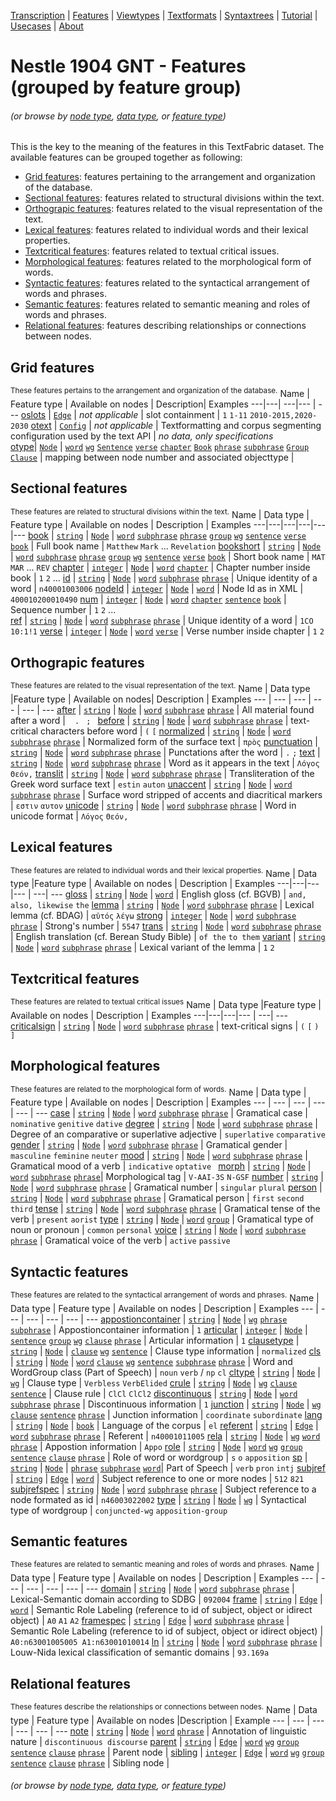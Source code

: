 <a name="start"></a>
<div class="hidden-content">
<a href="../transcription.md">Transcription</a> | <a href="README.md#start">Features</a> | <a href="../viewtypes.md#start">Viewtypes</a> | <a href="../textformats.md#start">Textformats</a> |  <a href="../syntaxtrees.md#start">Syntaxtrees</a> | <a href="../../tutorial/README.md#start">Tutorial</a> | <a href="../usecases/README.md#start">Usecases</a> | <a href="../about.md#start">About</a>
</div>

# Nestle 1904 GNT - Features (grouped by feature group) 
###### *(or browse by [node type](featuresbynodetype.md#start), [data type](featuresbydatatype.md#start), or [feature type](featuresbyfeaturetype.md#start))*

This is the key to the meaning of the features in this TextFabric dataset. The available features can be grouped together as following: 

* [Grid features](#grid-features): features pertaining to the arrangement and organization of the database.
* [Sectional features](#sectional-features): features related to structural divisions within the text.
* [Orthograpic features](#orthograpic-features): features related to the visual representation of the text.
* [Lexical features](#lexical-features): features related to individual words and their lexical properties.
* [Textcritical features](#textcritical-features): features related to textual critical issues.
* [Morphological features](#morphological-features): features related to the morphological form of words.
* [Syntactic features](#syntactic-features): features related to the syntactical arrangement of words and phrases.
* [Semantic features](#semantic-features): features related to semantic meaning and roles of words and phrases. 
* [Relational features](#relational-features): features describing relationships or connections between nodes.

## Grid features

<sup>These features pertains to the arrangement and organization of the database.</sup>
Name |  Feature type | Available on nodes | Description| Examples
---|---| ---|--- | ---
[oslots](oslots.md#start) | [`Edge`](featuresbyfeaturetype.md#edge-features) | *not applicable*  | slot containment | `1` `1-11` `2010-2015,2020-2030`
[otext](otext.md#start) |  [`Config`](featuresbyfeaturetype.md#config-features) | *not applicable*  | Textformatting and corpus segmenting configuration used by the text API | *no data, only specifications*  
[otype](otype.md#start)| [`Node`](featuresbyfeaturetype.md#node-features) | [`word`](featuresbynodetype.md#word-nodes) [`wg`](featuresbynodetype.md#wordgroup-nodes) [`Sentence`](featuresbynodetype.md#sentence-nodes) [`verse`](featuresbynodetype.md#verse-nodes) [`chapter`](featuresbynodetype.md#chapter-nodes) [`Book`](featuresbynodetype.md#book-nodes) [`phrase`](featuresbynodetype.md#phrase-nodes) [`subphrase`](featuresbynodetype.md#subphrase-nodes) [`Group`](featuresbynodetype.md#group-nodes) [`Clause`](featuresbynodetype.md#clause-nodes) | mapping between node number and associated objecttype | 

## Sectional features

<sup>These features are related to structural divisions within the text.</sup>
Name | Data type | Feature type | Available on nodes | Description | Examples
---|---|---|---|---|---
[book](book.md#start) | [`string`](featuresbydatatype.md#string-datatype) | [`Node`](featuresbyfeaturetype.md#node-features) | [`word`](featuresbynodetype.md#word-nodes) [`subphrase`](featuresbynodetype.md#subphrase-nodes) [`phrase`](featuresbynodetype.md#phrase-nodes) [`group`](featuresbynodetype.md#group-nodes) [`wg`](featuresbynodetype.md#wg-nodes) [`sentence`](featuresbynodetype.md#sentence-nodes) [`verse`](featuresbynodetype.md#verse-nodes)  [`book`](featuresbynodetype.md#book-nodes) | Full book name | `Matthew` `Mark` ... `Revelation`
[bookshort](bookshort.md#start) | [`string`](featuresbydatatype.md#string-datatype) | [`Node`](featuresbyfeaturetype.md#node-features) | [`word`](featuresbynodetype.md#word-nodes) [`subphrase`](featuresbynodetype.md#subphrase-nodes) [`phrase`](featuresbynodetype.md#phrase-nodes) [`group`](featuresbynodetype.md#group-nodes) [`wg`](featuresbynodetype.md#wg-nodes) [`sentence`](featuresbynodetype.md#sentence-nodes) [`verse`](featuresbynodetype.md#verse-nodes)  [`book`](featuresbynodetype.md#book-nodes) | Short book name | `MAT` `MAR` ... `REV`
[chapter](chapter.md#start) | [`integer`](featuresbydatatype.md#integer-datatype) | [`Node`](featuresbyfeaturetype.md#node-features) | [`word`](featuresbynodetype.md#word-nodes) [`chapter`](featuresbynodetype.md#chapter-nodes) | Chapter number inside book | `1` `2` ...
[id](id.md#start) | [`string`](featuresbydatatype.md#string-datatype) | [`Node`](featuresbyfeaturetype.md#node-features) | [`word`](featuresbynodetype.md#word-nodes)  [`subphrase`](featuresbynodetype.md#subphrase-nodes) [`phrase`](featuresbynodetype.md#phrase-nodes) | Unique identity of a word | `n40001003006`
[nodeId](nodeId.md#start) | [`integer`](featuresbydatatype.md#integer-datatype) | [`Node`](featuresbyfeaturetype.md#node-features) | [`word`](featuresbynodetype.md#word-nodes) | Node Id as in XML | `400010200010490`
[num](num.md#start) | [`integer`](featuresbydatatype.md#integer-datatype) | [`Node`](featuresbyfeaturetype.md#node-features) | [`word`](featuresbynodetype.md#word-nodes) [`chapter`](featuresbynodetype.md#chapter-nodes) [`sentence`](featuresbynodetype.md#sentence-nodes) [`book`](featuresbynodetype.md#book-nodes) | Sequence number  | `1` `2` ...   
[ref](ref.md#start) | [`string`](featuresbydatatype.md#string-datatype) | [`Node`](featuresbyfeaturetype.md#node-features) | [`word`](featuresbynodetype.md#word-nodes)  [`subphrase`](featuresbynodetype.md#subphrase-nodes) [`phrase`](featuresbynodetype.md#phrase-nodes) | Unique identity of a word | `1CO 10:1!1`
[verse](verse.md#start) | [`integer`](featuresbydatatype.md#integer-datatype) | [`Node`](featuresbyfeaturetype.md#node-features) | [`word`](featuresbynodetype.md#word-nodes) [`verse`](featuresbynodetype.md#verse-nodes) | Verse number inside chapter | `1` `2`

## Orthograpic features

<sup>These features are related to the visual representation of the text.</sup>
Name |  Data type |Feature type | Available on nodes| Description | Examples
--- | --- | --- | --- | --- | ---
[after](after.md#start) | [`string`](featuresbydatatype.md#string-datatype) | [`Node`](featuresbyfeaturetype.md#node-features) | [`word`](featuresbynodetype.md#word-nodes) [`subphrase`](featuresbynodetype.md#subphrase-nodes) [`phrase`](featuresbynodetype.md#phrase-nodes) | All material found after a word | ` ` `. ` `; `
[before](before.md#start) | [`string`](featuresbydatatype.md#string-datatype) | [`Node`](featuresbyfeaturetype.md#node-features) | [`word`](featuresbynodetype.md#word-nodes) [`subphrase`](featuresbynodetype.md#subphrase-nodes) [`phrase`](featuresbynodetype.md#phrase-nodes) | text-critical characters before word | `(` `[`
[normalized](normalized.md#start) | [`string`](featuresbydatatype.md#string-datatype) | [`Node`](featuresbyfeaturetype.md#node-features) | [`word`](featuresbynodetype.md#word-nodes) [`subphrase`](featuresbynodetype.md#subphrase-nodes) [`phrase`](featuresbynodetype.md#phrase-nodes) | Normalized form of the surface text | `πρὸς`
[punctuation](punctuation.md#start) | [`string`](featuresbydatatype.md#string-datatype) | [`Node`](featuresbyfeaturetype.md#node-features) | [`word`](featuresbynodetype.md#word-nodes) [`subphrase`](featuresbynodetype.md#subphrase-nodes) [`phrase`](featuresbynodetype.md#phrase-nodes) | Punctations after the word | `.` `;`
[text](text.md#start) | [`string`](featuresbydatatype.md#string-datatype) | [`Node`](featuresbyfeaturetype.md#node-features) | [`word`](featuresbynodetype.md#word-nodes) [`subphrase`](featuresbynodetype.md#subphrase-nodes) [`phrase`](featuresbynodetype.md#phrase-nodes) | Word as it appears in the text | `Λόγος` `Θεόν,`
[translit](translit.md#start) | [`string`](featuresbydatatype.md#string-datatype) | [`Node`](featuresbyfeaturetype.md#node-features) | [`word`](featuresbynodetype.md#word-nodes) [`subphrase`](featuresbynodetype.md#subphrase-nodes) [`phrase`](featuresbynodetype.md#phrase-nodes) | Transliteration of the Greek word surface text | `estin` `auton`
[unaccent](unaccent.md#start) | [`string`](featuresbydatatype.md#string-datatype) | [`Node`](featuresbyfeaturetype.md#node-features) | [`word`](featuresbynodetype.md#word-nodes) [`subphrase`](featuresbynodetype.md#subphrase-nodes) [`phrase`](featuresbynodetype.md#phrase-nodes) | Surface word stripped of accents and diacritical markers | `εστιν` `αυτον`
[unicode](unicode.md#start) | [`string`](featuresbydatatype.md#string-datatype) | [`Node`](featuresbyfeaturetype.md#node-features) | [`word`](featuresbynodetype.md#word-nodes) [`subphrase`](featuresbynodetype.md#subphrase-nodes) [`phrase`](featuresbynodetype.md#phrase-nodes) | Word in unicode format | `Λόγος` `Θεόν,`

## Lexical features

<sup>These features are related to individual words and their lexical properties.</sup>
Name |  Data type |Feature type | Available on nodes | Description | Examples
---|---|---|--- | ---| ---
[gloss](gloss.md#start) | [`string`](featuresbydatatype.md#string-datatype) | [`Node`](featuresbyfeaturetype.md#node-features) | [`word`](featuresbynodetype.md#word-nodes) | English gloss (cf. BGVB) | `and, also, likewise` `the`
[lemma](lemma.md#start) | [`string`](featuresbydatatype.md#string-datatype) | [`Node`](featuresbyfeaturetype.md#node-features) | [`word`](featuresbynodetype.md#word-nodes) [`subphrase`](featuresbynodetype.md#subphrase-nodes) [`phrase`](featuresbynodetype.md#phrase-nodes) | Lexical lemma (cf. BDAG) | `αὐτός`  `λέγω`
[strong](strong.md#start) | [`integer`](featuresbydatatype.md#integer-datatype) |  [`Node`](featuresbyfeaturetype.md#node-features) | [`word`](featuresbynodetype.md#word-nodes) [`subphrase`](featuresbynodetype.md#subphrase-nodes) [`phrase`](featuresbynodetype.md#phrase-nodes) | Strong's number | `5547`
[trans](trans.md#start) | [`string`](featuresbydatatype.md#string-datatype) | [`Node`](featuresbyfeaturetype.md#node-features) | [`word`](featuresbynodetype.md#word-nodes) [`subphrase`](featuresbynodetype.md#subphrase-nodes) [`phrase`](featuresbynodetype.md#phrase-nodes) | English translation (cf. Berean Study Bible) | `of the` `to them`
[variant](variant.md#start) | [`string`](featuresbydatatype.md#string-datatype) |  [`Node`](featuresbyfeaturetype.md#node-features) | [`word`](featuresbynodetype.md#word-nodes) [`subphrase`](featuresbynodetype.md#subphrase-nodes) [`phrase`](featuresbynodetype.md#phrase-nodes) | Lexical variant of the lemma | `1` `2`

## Textcritical features
<sup>These features are related to textual critical issues</sup>
Name |  Data type |Feature type | Available on nodes | Description | Examples
---|---|---|--- | ---| ---
[criticalsign](criticalsign.md#start) | [`string`](featuresbydatatype.md#string-datatype) | [`Node`](featuresbyfeaturetype.md#node-features) | [`word`](featuresbynodetype.md#word-nodes) [`subphrase`](featuresbynodetype.md#subphrase-nodes) [`phrase`](featuresbynodetype.md#phrase-nodes) | text-critical signs | `(` `[` `)` `]`

## Morphological features
<sup>These features are related to the morphological form of words.</sup>
Name |  Data type | Feature type | Available on nodes | Description | Examples
--- | --- | --- | --- | --- | ---
[case](case.md#start) | [`string`](featuresbydatatype.md#string-datatype) | [`Node`](featuresbyfeaturetype.md#node-features) | [`word`](featuresbynodetype.md#word-nodes) [`subphrase`](featuresbynodetype.md#subphrase-nodes) [`phrase`](featuresbynodetype.md#phrase-nodes) | Gramatical case | `nominative` `genitive` `dative`
[degree](degree.md#start) | [`string`](featuresbydatatype.md#string-datatype) | [`Node`](featuresbyfeaturetype.md#node-features) | [`word`](featuresbynodetype.md#word-nodes) [`subphrase`](featuresbynodetype.md#subphrase-nodes) [`phrase`](featuresbynodetype.md#phrase-nodes) | Degree of an comparative or superlative adjective | `superlative` `comparative`
[gender](gender.md#start) | [`string`](featuresbydatatype.md#string-datatype) | [`Node`](featuresbyfeaturetype.md#node-features) | [`word`](featuresbynodetype.md#word-nodes) [`subphrase`](featuresbynodetype.md#subphrase-nodes) [`phrase`](featuresbynodetype.md#phrase-nodes) | Gramatical gender | `masculine` `feminine` `neuter`
[mood](mood.md#start) | [`string`](featuresbydatatype.md#string-datatype) | [`Node`](featuresbyfeaturetype.md#node-features) | [`word`](featuresbynodetype.md#word-nodes) [`subphrase`](featuresbynodetype.md#subphrase-nodes) [`phrase`](featuresbynodetype.md#phrase-nodes) | Gramatical mood of a verb | `indicative` `optative `
[morph](morph.md#start) | [`string`](featuresbydatatype.md#string-datatype) | [`Node`](featuresbyfeaturetype.md#node-features) | [`word`](featuresbynodetype.md#word-nodes) [`subphrase`](featuresbynodetype.md#subphrase-nodes) [`phrase`](featuresbynodetype.md#phrase-nodes)| Morphological tag | `V-AAI-3S` `N-GSF`
[number](number.md#start) | [`string`](featuresbydatatype.md#string-datatype) | [`Node`](featuresbyfeaturetype.md#node-features) | [`word`](featuresbynodetype.md#word-nodes) [`subphrase`](featuresbynodetype.md#subphrase-nodes) [`phrase`](featuresbynodetype.md#phrase-nodes) | Gramatical number | `singular` `plural`
[person](person.md#start) | [`string`](featuresbydatatype.md#string-datatype) | [`Node`](featuresbyfeaturetype.md#node-features) | [`word`](featuresbynodetype.md#word-nodes) [`subphrase`](featuresbynodetype.md#subphrase-nodes) [`phrase`](featuresbynodetype.md#phrase-nodes) | Gramatical person | `first` `second` `third`
[tense](tense.md#start) | [`string`](featuresbydatatype.md#string-datatype) | [`Node`](featuresbyfeaturetype.md#node-features) | [`word`](featuresbynodetype.md#word-nodes) [`subphrase`](featuresbynodetype.md#subphrase-nodes) [`phrase`](featuresbynodetype.md#phrase-nodes) | Gramatical tense of the verb | `present` `aorist`
[type](type.md#start) | [`string`](featuresbydatatype.md#string-datatype) | [`Node`](featuresbyfeaturetype.md#node-features) | [`word`](featuresbynodetype.md#word-nodes) [`group`](featuresbynodetype.md#group-nodes) | Gramatical type of noun or pronoun | `common` `personal`
[voice](voice.md#start) | [`string`](featuresbydatatype.md#string-datatype) | [`Node`](featuresbyfeaturetype.md#node-features) | [`word`](featuresbynodetype.md#word-nodes) [`subphrase`](featuresbynodetype.md#subphrase-nodes) [`phrase`](featuresbynodetype.md#phrase-nodes) | Gramatical voice of the verb | `active` `passive`

## Syntactic features
<sup>These features are related to the syntactical arrangement of words and phrases.</sup>
Name | Data type | Feature type | Available on nodes | Description | Examples
--- | --- | --- | --- | --- | ---
[appostioncontainer](appositioncontainer.md#start) | [`string`](featuresbydatatype.md#string-datatype) | [`Node`](featuresbyfeaturetype.md#node-features) | [`wg`](featuresbynodetype.md#wordgroup-nodes)  [`phrase`](featuresbynodetype.md#phrase-nodes) [`subphrase`](featuresbynodetype.md#subphrase-nodes)  | Appostioncontainer information | `1` 
[articular](articular.md#start) | [`integer`](featuresbydatatype.md#integer-datatype) | [`Node`](featuresbyfeaturetype.md#node-features) | [`sentence`](featuresbynodetype.md#sentence-nodes) [`group`](featuresbynodetype.md#group-nodes)  [`wg`](featuresbynodetype.md#wordgroup-nodes) [`clause`](featuresbynodetype.md#clause-nodes) [`phrase`](featuresbynodetype.md#phrase-nodes) | Articular information | `1`
[clausetype](clausetype.md#start) | [`string`](featuresbydatatype.md#string-datatype) | [`Node`](featuresbyfeaturetype.md#node-features) | [`clause`](featuresbynodetype.md#clause-nodes) [`wg`](featuresbynodetype.md#wordgroup-nodes) [`sentence`](featuresbynodetype.md#sentence-nodes) | Clause type information | `normalized`
[cls](cls.md#start) | [`string`](featuresbydatatype.md#string-datatype) | [`Node`](featuresbyfeaturetype.md#node-features) | [`word`](featuresbynodetype.md#word-nodes) [`clause`](featuresbynodetype.md#clause-nodes)  [`wg`](featuresbynodetype.md#wordgroup-nodes) [`sentence`](featuresbynodetype.md#sentence-nodes) [`subphrase`](featuresbynodetype.md#subphrase-nodes) [`phrase`](featuresbynodetype.md#phrase-nodes) | Word and WordGroup class (Part of Speech) | `noun` `verb` / `np` `cl`
[cltype](cltype.md#start) | [`string`](featuresbydatatype.md#string-datatype) | [`Node`](featuresbyfeaturetype.md#node-features) | [`wg`](featuresbynodetype.md#wordgroup-nodes) | Clause type | `Verbless` `VerbElided`
[crule](crule.md#start) | [`string`](featuresbydatatype.md#string-datatype) | [`Node`](featuresbyfeaturetype.md#node-features) | [`wg`](featuresbynodetype.md#wordgroup-nodes) [`clause`](featuresbynodetype.md#clause-nodes) [`sentence`](featuresbynodetype.md#sentence-nodes) | Clause rule | `ClCl` `ClCl2`
[discontinuous](discontinuous.md#start) | [`string`](featuresbydatatype.md#string-datatype) | [`Node`](featuresbyfeaturetype.md#node-features) | [`word`](featuresbynodetype.md#word-nodes)  [`subphrase`](featuresbynodetype.md#subphrase-nodes)  [`phrase`](featuresbynodetype.md#phrase-nodes) | Discontinuous information | `1`
[junction](junction.md#start) | [`string`](featuresbydatatype.md#string-datatype) | [`Node`](featuresbyfeaturetype.md#node-features) | [`wg`](featuresbynodetype.md#wordgroup-nodes) [`clause`](featuresbynodetype.md#clause-nodes) [`sentence`](featuresbynodetype.md#sentence-nodes) [`phrase`](featuresbynodetype.md#phrase-nodes) | Junction information | `coordinate` `subordinate`
[lang](lang.md#start) | [`string`](featuresbydatatype.md#string-datatype) | [`Node`](featuresbyfeaturetype.md#node-features) | [`book`](bookgroupnodefeatures.md#readme) | Language of the corpus | `el`
[referent](referent.md#start) | [`string`](featuresbydatatype.md#string-datatype) | [`Edge`](featuresbyfeaturetype.md#edge-features) | [`word`](featuresbynodetype.md#word-nodes)  [`subphrase`](featuresbynodetype.md#subphrase-nodes)  [`phrase`](featuresbynodetype.md#phrase-nodes) | Referent | `n40001011005`
[rela](rela.md#start) | [`string`](featuresbydatatype.md#string-datatype) | [`Node`](featuresbyfeaturetype.md#node-features) | [`wg`](featuresbynodetype.md#wordgroup-nodes) [`word`](featuresbynodetype.md#word-nodes) [`phrase`](featuresbynodetype.md#phrase-nodes) | Appostion information | `Appo` 
[role](role.md#start) | [`string`](featuresbydatatype.md#string-datatype) | [`Node`](featuresbyfeaturetype.md#node-features) | [`word`](featuresbynodetype.md#word-nodes) [`wg`](featuresbynodetype.md#wordgroup-nodes)  [`group`](featuresbynodetype.md#group-nodes) [`sentence`](featuresbynodetype.md#sentence-nodes) [`clause`](featuresbynodetype.md#clause-nodes)  [`phrase`](featuresbynodetype.md#phrase-nodes) | Role of word or wordgroup | `s` `o` `apposition`
[sp](sp.md#start) | [`string`](featuresbydatatype.md#string-datatype) | [`Node`](featuresbyfeaturetype.md#node-features) | [`phrase`](featuresbynodetype.md#phrase-nodes) [`subphrase`](featuresbynodetype.md#subphrase-nodes) [`word`](featuresbynodetype.md#word-nodes)| Part of Speech | `verb` `pron` `intj`
[subjref](subjref.md#start) | [`string`](featuresbydatatype.md#string-datatype) | [`Edge`](featuresbyfeaturetype.md#edge-features) | [`word`](featuresbynodetype.md#word-nodes)  | Subject reference to one or more nodes | `512` `821`
[subjrefspec](subjrefspec.md#start) | [`string`](featuresbydatatype.md#string-datatype) | [`Node`](featuresbyfeaturetype.md#node-features) | [`word`](featuresbynodetype.md#word-nodes)  [`subphrase`](featuresbynodetype.md#subphrase-nodes)  [`phrase`](featuresbynodetype.md#phrase-nodes)  | Subject reference to a node formated as id | `n46003022002`
[type](type.md#start) | [`string`](featuresbydatatype.md#string-datatype) | [`Node`](featuresbyfeaturetype.md#node-features) |  [`wg`](featuresbynodetype.md#wordgroup-nodes) | Syntactical type of wordgroup | `conjuncted-wg` `apposition-group`

## Semantic features
<sup>These features are related to semantic meaning and roles of words and phrases.</sup>
Name | Data type | Feature type | Available on nodes | Description | Examples
--- | --- | --- | --- | --- | ---
[domain](domain.md#start) | [`string`](featuresbydatatype.md#string-datatype) | [`Node`](featuresbyfeaturetype.md#node-features) | [`word`](featuresbynodetype.md#word-nodes) [`subphrase`](featuresbynodetype.md#subphrase-nodes) [`phrase`](featuresbynodetype.md#phrase-nodes) | Lexical-Semantic domain according to SDBG | `092004`
[frame](frame.md#start) | [`string`](featuresbydatatype.md#string-datatype) | [`Edge`](featuresbyfeaturetype.md#edge-features) | [`word`](featuresbynodetype.md#word-nodes) | Semantic Role Labeling (reference to id of subject, object or idirect object) | `A0` `A1` `A2`
[framespec](framespec.md#start) | [`string`](featuresbydatatype.md#string-datatype) | [`Edge`](featuresbyfeaturetype.md#edge-features) | [`word`](featuresbynodetype.md#word-nodes)  [`subphrase`](featuresbynodetype.md#subphrase-nodes)  [`phrase`](featuresbynodetype.md#phrase-nodes) | Semantic Role Labeling (reference to id of subject, object or idirect object) | `A0:n63001005005 A1:n63001010014`
[ln](ln.md#start) | [`string`](featuresbydatatype.md#string-datatype) | [`Node`](featuresbyfeaturetype.md#node-features) | [`word`](featuresbynodetype.md#word-nodes) [`subphrase`](featuresbynodetype.md#subphrase-nodes) [`phrase`](featuresbynodetype.md#phrase-nodes) | Louw-Nida lexical classification of semantic domains | `93.169a`

## Relational features
<sup>These features describe the relationships or connections between nodes.</sup>
Name | Data type | Feature type | Available on nodes |Description | Example
--- | --- | --- | --- | --- | ---
[note](note.md#start) | [`string`](featuresbydatatype.md#string-datatype) | [`Node`](featuresbyfeaturetype.md#node-features) | [`word`](featuresbynodetype.md#word-nodes) [`phrase`](featuresbynodetype.md#phrase-nodes) | Annotation of linguistic nature | `discontinuous discourse`
[parent](parent.md#start) | [`string`](featuresbydatatype.md#string-datatype) | [`Edge`](featuresbyfeaturetype.md#edge-features) | [`word`](featuresbynodetype.md#word-nodes) [`wg`](featuresbynodetype.md#wordgroup-nodes)  [`group`](featuresbynodetype.md#group-nodes) [`sentence`](featuresbynodetype.md#sentence-nodes) [`clause`](featuresbynodetype.md#clause-nodes)  [`phrase`](featuresbynodetype.md#phrase-nodes)  | Parent node | 
[sibling](sibling.md#start) | [`integer`](featuresbydatatype.md#integer-datatype) | [`Edge`](featuresbyfeaturetype.md#edge-features) | [`word`](featuresbynodetype.md#word-nodes) [`wg`](featuresbynodetype.md#wordgroup-nodes)  [`group`](featuresbynodetype.md#group-nodes) [`sentence`](featuresbynodetype.md#sentence-nodes) [`clause`](featuresbynodetype.md#clause-nodes)  [`phrase`](featuresbynodetype.md#phrase-nodes) | Sibling node | 

###### *(or browse by [node type](featuresbynodetype.md#start), [data type](featuresbydatatype.md#start), or [feature type](featuresbyfeaturetype.md#start))*
